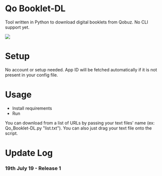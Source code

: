 # Qo Booklet-DL
Tool written in Python to download digital booklets from Qobuz. No CLI support yet.

![](https://thoas.feralhosting.com/sorrow/Qobuz-DL/bklet.jpg)

# Setup
No account or setup needed. App ID will be fetched automatically if it is not present in your config file.

# Usage
- Install requirements
- Run

You can download from a list of URLs by passing your text files' name (ex: Qo_Booklet-DL.py "list.txt"). You can also just drag your text file onto the script.

# Update Log #
### 19th July 19 - Release 1 ###
